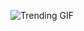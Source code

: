 ![Trending GIF](https://media0.giphy.com/media/v1.Y2lkPThiYjIxNzcyNXFhN3psYWpzenRxaDl1dDFhZjMwNHEyazZ3bjN6bDd4aml1dmtnNiZlcD12MV9naWZzX3NlYXJjaCZjdD1n/fryY00CO4xCz4uJuDQ/giphy.gif)
